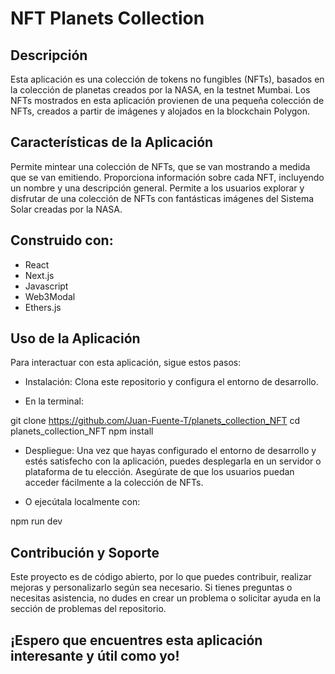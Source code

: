 # NFT Planets Collection
## Descripción
Esta aplicación es una colección de tokens no fungibles (NFTs), basados en la colección de planetas creados por la NASA, en la testnet Mumbai. Los NFTs mostrados en esta aplicación provienen de una pequeña colección de NFTs, creados a partir de imágenes y alojados en la blockchain Polygon.

## Características de la Aplicación
Permite mintear una colección de NFTs, que se van mostrando a medida que se van emitiendo.
Proporciona información sobre cada NFT, incluyendo un nombre y una descripción general.
Permite a los usuarios explorar y disfrutar de una colección de NFTs con fantásticas imágenes del Sistema Solar creadas por la NASA.

## Construido con:
- React
- Next.js
- Javascript
- Web3Modal
- Ethers.js

## Uso de la Aplicación
Para interactuar con esta aplicación, sigue estos pasos:

- Instalación:
Clona este repositorio y configura el entorno de desarrollo.

- En la terminal:

git clone https://github.com/Juan-Fuente-T/planets_collection_NFT
cd planets_collection_NFT
npm install

- Despliegue:
Una vez que hayas configurado el entorno de desarrollo y estés satisfecho con la aplicación, puedes desplegarla en un servidor o plataforma de tu elección. Asegúrate de que los usuarios puedan acceder fácilmente a la colección de NFTs.

- O ejecútala localmente con:

npm run dev

## Contribución y Soporte
Este proyecto es de código abierto, por lo que puedes contribuir, realizar mejoras y personalizarlo según sea necesario. Si tienes preguntas o necesitas asistencia, no dudes en crear un problema o solicitar ayuda en la sección de problemas del repositorio.

## ¡Espero que encuentres esta aplicación interesante y útil como yo!